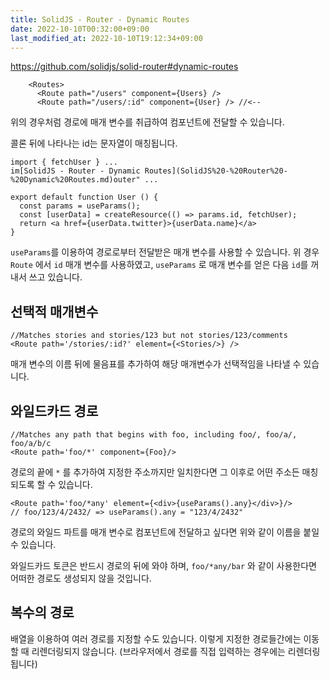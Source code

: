 ```yaml
---
title: SolidJS - Router - Dynamic Routes
date: 2022-10-10T00:32:00+09:00
last_modified_at: 2022-10-10T19:12:34+09:00
---
```


https://github.com/solidjs/solid-router#dynamic-routes

```tsx
    <Routes>
      <Route path="/users" component={Users} />
      <Route path="/users/:id" component={User} /> //<--
```

위의 경우처럼 경로에 매개 변수를 취급하여 컴포넌트에 전달할 수 있습니다.

콜론 뒤에 나타나는 id는 문자열이 매칭됩니다.

```tsx
import { fetchUser } ...
im[SolidJS - Router - Dynamic Routes](SolidJS%20-%20Router%20-%20Dynamic%20Routes.md)outer" ...

export default function User () {
  const params = useParams();
  const [userData] = createResource(() => params.id, fetchUser);
  return <a href={userData.twitter}>{userData.name}</a>
}
```

`useParams`를 이용하여 경로로부터 전달받은 매개 변수를 사용할 수 있습니다. 위 경우 `Route` 에서 `id` 매개 변수를 사용하였고, `useParams` 로 매개 변수를 얻은 다음 `id`를 꺼내서 쓰고 있습니다.

## 선택적 매개변수

```tsx
//Matches stories and stories/123 but not stories/123/comments
<Route path='/stories/:id?' element={<Stories/>} />
```

매개 변수의 이름 뒤에 물음표를 추가하여 해당 매개변수가 선택적임을 나타낼 수 있습니다.

## 와일드카드 경로

```tsx
//Matches any path that begins with foo, including foo/, foo/a/, foo/a/b/c
<Route path='foo/*' component={Foo}/>
```

경로의 끝에 `*` 를 추가하여 지정한 주소까지만 일치한다면 그 이후로 어떤 주소든 매칭되도록 할 수 있습니다.

```tsx
<Route path='foo/*any' element={<div>{useParams().any}</div>}/>
// foo/123/4/2432/ => useParams().any = "123/4/2432"
```

경로의 와일드 파트를 매개 변수로 컴포넌트에 전달하고 싶다면 위와 같이 이름을 붙일 수 있습니다.

와일드카드 토큰은 반드시 경로의 뒤에 와야 하며, `foo/*any/bar` 와 같이 사용한다면 어떠한 경로도 생성되지 않을 것입니다.

## 복수의 경로

배열을 이용하여 여러 경로를 지정할 수도 있습니다. 이렇게 지정한 경로들간에는 이동할 때 리렌더링되지 않습니다. (브라우저에서 경로를 직접 입력하는 경우에는 리렌더링됩니다)

